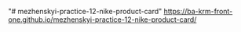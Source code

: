 "# mezhenskyi-practice-12-nike-product-card" 
https://ba-krm-front-one.github.io/mezhenskyi-practice-12-nike-product-card/